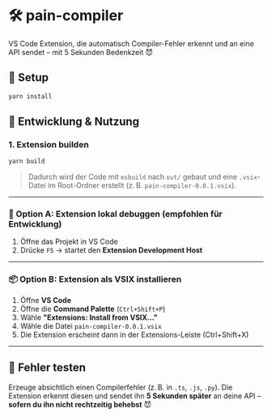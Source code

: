 
# 🛠 pain-compiler

VS Code Extension, die automatisch Compiler-Fehler erkennt und an eine API sendet – mit 5 Sekunden Bedenkzeit 😈

## 🔧 Setup

```bash
yarn install
````

## 🚀 Entwicklung & Nutzung

### 1. Extension builden

```bash
yarn build
```

> Dadurch wird der Code mit `esbuild` nach `out/` gebaut
> und eine `.vsix`-Datei im Root-Ordner erstellt (z. B. `pain-compiler-0.0.1.vsix`).

---

### 🔄 Option A: Extension lokal debuggen (empfohlen für Entwicklung)

1. Öffne das Projekt in VS Code
2. Drücke `F5` → startet den **Extension Development Host**

---

### 📦 Option B: Extension als VSIX installieren

1. Öffne **VS Code**
2. Öffne die **Command Palette** (`Ctrl+Shift+P`)
3. Wähle **"Extensions: Install from VSIX..."**
4. Wähle die Datei `pain-compiler-0.0.1.vsix`
5. Die Extension erscheint dann in der Extensions-Leiste (Ctrl+Shift+X)

---

## 🧪 Fehler testen

Erzeuge absichtlich einen Compilerfehler (z. B. in `.ts`, `.js`, `.py`).
Die Extension erkennt diesen und sendet ihn **5 Sekunden später** an deine API –
**sofern du ihn nicht rechtzeitig behebst** 😈

